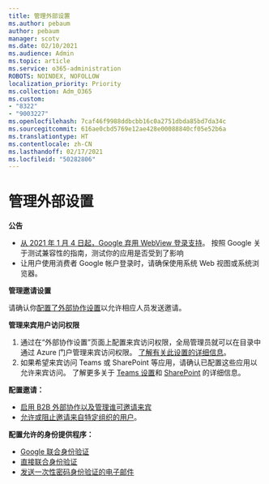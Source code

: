 ```yaml
---
title: 管理外部设置
ms.author: pebaum
author: pebaum
manager: scotv
ms.date: 02/10/2021
ms.audience: Admin
ms.topic: article
ms.service: o365-administration
ROBOTS: NOINDEX, NOFOLLOW
localization_priority: Priority
ms.collection: Adm_O365
ms.custom:
- "8322"
- "9003227"
ms.openlocfilehash: 7caf46f9988ddbcbb16c0a2751dbda85bd7da34c
ms.sourcegitcommit: 616ae0cbd5769e12ae428e00088840cf05e52b6a
ms.translationtype: HT
ms.contentlocale: zh-CN
ms.lasthandoff: 02/17/2021
ms.locfileid: "50282806"
---
```

# <a name="managing-external-settings"></a>管理外部设置

**公告**

- [从 2021 年 1 月 4 日起，Google 弃用 WebView 登录支持](https://docs.microsoft.com/azure/active-directory/external-identities/google-federation?WT.mc_id=Portal-Microsoft_Azure_Support#deprecation-of-webview-sign-in-support)。 按照 Google 关于测试兼容性的指南，测试你的应用是否受到了影响
- 让用户使用消费者 Google 帐户登录时，请确保使用系统 Web 视图或系统浏览器。

**管理邀请设置**

请确认你[配置了外部协作设置](https://docs.microsoft.com/azure/active-directory/external-identities/delegate-invitations?WT.mc_id=Portal-Microsoft_Azure_Support)以允许相应人员发送邀请。

**管理来宾用户访问权限**

1. 通过在“外部协作设置”页面上配置来宾访问权限，全局管理员就可以在目录中通过 Azure 门户管理来宾访问权限。 [了解有关此设置的详细信息](https://docs.microsoft.com/azure/active-directory/fundamentals/users-default-permissions?WT.mc_id=Portal-Microsoft_Azure_Support)。
2. 如果希望来宾访问 Teams 或 SharePoint 等应用，请确认已配置这些应用以允许来宾访问。 了解更多关于 [Teams 设置](https://docs.microsoft.com/microsoftteams/guest-access?WT.mc_id=Portal-Microsoft_Azure_Support)和 [SharePoint](https://docs.microsoft.com/sharepoint/external-sharing-overview?WT.mc_id=Portal-Microsoft_Azure_Support) 的详细信息。

**配置邀请：**

- [启用 B2B 外部协作以及管理谁可邀请来宾](https://docs.microsoft.com/azure/active-directory/b2b/delegate-invitations?WT.mc_id=Portal-Microsoft_Azure_Support)
- [允许或阻止邀请来自特定组织的用户](https://docs.microsoft.com/azure/active-directory/b2b/allow-deny-list?WT.mc_id=Portal-Microsoft_Azure_Support)。

**配置允许的身份提供程序：**

- [Google 联合身份验证](https://docs.microsoft.com/azure/active-directory/b2b/google-federation?WT.mc_id=Portal-Microsoft_Azure_Support)
- [直接联合身份验证](https://docs.microsoft.com/azure/active-directory/b2b/direct-federation?WT.mc_id=Portal-Microsoft_Azure_Support)
- [发送一次性密码身份验证的电子邮件](https://docs.microsoft.com/azure/active-directory/b2b/one-time-passcode?WT.mc_id=Portal-Microsoft_Azure_Support)
